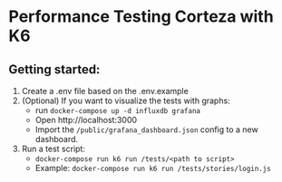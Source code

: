 # Performance Testing Corteza with K6

## Getting started:
1. Create a .env file based on the .env.example
2. (Optional) If you want to visualize the tests with graphs:
   - run `docker-compose up -d influxdb grafana`
   - Open http://localhost:3000
   - Import the `/public/grafana_dashboard.json` config to a new dashboard.
3. Run a test script:
   - `docker-compose run k6 run /tests/<path to script>`
   - Example: `docker-compose run k6 run /tests/stories/login.js`
